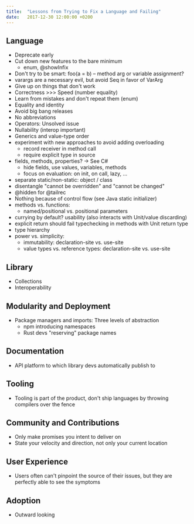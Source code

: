 ```yaml
---
title:  "Lessons from Trying to Fix a Language and Failing"
date:   2017-12-30 12:00:00 +0200
---
```


## Language
- Deprecate early
- Cut down new features to the bare minimum
  - enum, @showInfix
- Don't try to be smart: foo(a = b) – method arg or variable assignment?
- varargs are a necessary evil, but avoid Seq in favor of VarArg
- Give up on things that don't work
- Correctness >>> Speed (number equality)
- Learn from mistakes and don't repeat them (enum)
- Equality and identity
- Avoid big bang releases
- No abbreviations
- Operators: Unsolved issue
- Nullability (interop important)
- Generics and value-type order
- experiment with new approaches to avoid adding overloading
  - record receiver in method call
  - require explicit type in source
- fields, methods, properties? -> See C#
  - hide fields, use values, variables, methods
  - focus on evaluation: on init, on call, lazy, ...
- separate static/non-static: object / class
- disentangle "cannot be overridden" and "cannot be changed"
- @hidden for @tailrec
- Nothing because of control flow (see Java static initializer)
- methods vs. functions:
  - named/positional vs. positional parameters
- currying by default? usability (also interacts with Unit/value discarding)
- explicit return should fail typechecking in methods with Unit return type
- type hierarchy
- power vs. simplicity:
  - immutability: declaration-site vs. use-site
  - value types vs. reference types: declaration-site vs. use-site

## Library
- Collections
- Interoperability

## Modularity and Deployment
- Package managers and imports: Three levels of abstraction
  - npm introducing namespaces
  - Rust devs "reserving" package names

## Documentation
- API platform to which library devs automatically publish to

## Tooling
- Tooling is part of the product, don't ship languages by throwing compilers over the fence

## Community and Contributions
- Only make promises you intent to deliver on
- State your velocity and direction, not only your current location

## User Experience
- Users often can't pinpoint the source of their issues, but they are perfectly able to see the symptoms

## Adoption
- Outward looking
